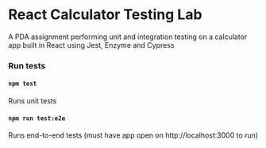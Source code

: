 # React Calculator Testing Lab

A PDA assignment performing unit and integration testing on a calculator app built in React using Jest, Enzyme and Cypress

### Run tests

#### `npm test`
Runs unit tests

#### `npm run test:e2e`
Runs end-to-end tests (must have app open on http://localhost:3000 to run)
